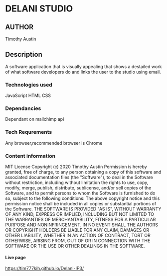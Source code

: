# DELANI STUDIO
## AUTHOR
Timothy Austin
## Description 
A software application that is visually appealing that shows a destailed work of what software developers do and links the user to the studio using email.
### Technologies used
JavaScript
HTML
CSS
### Dependancies
Dependant on mailchimp api
### Tech Requrements
Any browser,recommended browser is Chrome
### Content information
 MIT License
Copyright (c) 2020 Timothy Austin
Permission is hereby granted, free of charge, to any person obtaining a copy
of this software and associated documentation files (the "Software"), to deal
in the Software without restriction, including without limitation the rights
to use, copy, modify, merge, publish, distribute, sublicense, and/or sell
copies of the Software, and to permit persons to whom the Software is
furnished to do so, subject to the following conditions:
The above copyright notice and this permission notice shall be included in all
copies or substantial portions of the Software.
THE SOFTWARE IS PROVIDED "AS IS", WITHOUT WARRANTY OF ANY KIND, EXPRESS OR
IMPLIED, INCLUDING BUT NOT LIMITED TO THE WARRANTIES OF MERCHANTABILITY,
FITNESS FOR A PARTICULAR PURPOSE AND NONINFRINGEMENT. IN NO EVENT SHALL THE
AUTHORS OR COPYRIGHT HOLDERS BE LIABLE FOR ANY CLAIM, DAMAGES OR OTHER
LIABILITY, WHETHER IN AN ACTION OF CONTRACT, TORT OR OTHERWISE, ARISING FROM,
OUT OF OR IN CONNECTION WITH THE SOFTWARE OR THE USE OR OTHER DEALINGS IN THE
SOFTWARE.
#### Live page
https://tim777kih.github.io/Delani-IP3/
